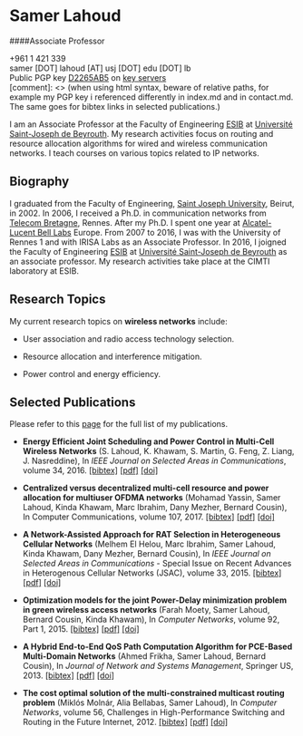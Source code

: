 # Samer Lahoud
####Associate Professor

<div class="container-fluid">
		<div class="well">
			<span class="fa fa-phone fa-fw"></span> +961 1 421 339<br>
			<span class="fa fa-envelope fa-fw"></span> samer [DOT] lahoud [AT] usj [DOT] edu [DOT] lb<br>
			<span class="fa fa-lock fa-fw"></span> Public PGP key <a href="img/D2265AB5.asc">D2265AB5</a> on <a href="https://pgp.mit.edu/pks/lookup?op=vindex&amp;search=0xFC496040D2265AB5">key servers</a>
		</div>
</div>
[comment]: <> (when using html syntax, beware of relative paths, for example my PGP key i referenced differently in index.md and in contact.md. The same goes for bibtex links in selected publications.)

I am an Associate Professor at the Faculty of Engineering [ESIB](https://fi.usj.edu.lb/) at [Université Saint-Joseph de Beyrouth](http://www.usj.edu.lb). My research activities focus on routing and resource allocation algorithms for wired and wireless communication networks. I teach courses on various topics related to IP networks.

## Biography

I graduated from the Faculty of Engineering, [Saint Joseph University](http://www.usj.edu.lb/), Beirut, in 2002. In 2006, I received a Ph.D. in communication networks from [Telecom Bretagne](http://www.telecom-bretagne.eu/), Rennes. After my Ph.D. I spent one year at [Alcatel-Lucent Bell Labs](http://goo.gl/HviCq) Europe. From 2007 to 2016, I was with the University of Rennes 1 and with IRISA Labs as an Associate Professor. In 2016, I joigned the Faculty of Engineering [ESIB](https://fi.usj.edu.lb/) at [Université Saint-Joseph de Beyrouth](http://www.usj.edu.lb) as an associate professor. My research activities take place at the CIMTI laboratory at ESIB.


## Research Topics

My current research topics on **wireless networks** include:

* User association and radio access technology selection.

* Resource allocation and interference mitigation.

* Power control and energy efficiency.

## Selected Publications

Please refer to this [page](./publications) for the full list of my publications.

* **Energy Efficient Joint Scheduling and Power Control in Multi-Cell Wireless Networks** (S. Lahoud, K. Khawam, S. Martin, G. Feng, Z. Liang, J. Nasreddine), In *IEEE Journal on Selected Areas in Communications*, volume 34, 2016. <a class="biburl" title="lahoud:2016kx" href="publications/bibtexbrowser.php?key=lahoud%3A2016kx&bib=Biblio-perso-globale-fr.bib">[bibtex]</a> <a href="http://samer.lahoud.fr/pub-pdf/jsac-16.pdf">[pdf]</a> <a href="http://dx.doi.org/10.1109/JSAC.2016.2611847">[doi]</a></span>

* **Centralized versus decentralized multi-cell resource and power allocation for multiuser OFDMA networks** (Mohamad Yassin, Samer Lahoud, Kinda Khawam, Marc Ibrahim, Dany Mezher, Bernard Cousin), In Computer Communications, volume 107, 2017. <a class="biburl" title="yassin:2017mz" href="publications/bibtexbrowser.php?key=yassin%3A2017mz&amp;bib=Biblio-perso-globale-fr.bib">[bibtex]</a> <a href="http://samer.lahoud.fr/pub-pdf/comcom-17.pdf">[pdf]</a> <a href="http://dx.doi.org/https://doi.org/10.1016/j.comcom.2017.04.002">[doi]</a>

* **A Network-Assisted Approach for RAT Selection in Heterogeneous Cellular Networks** (Melhem El Helou, Marc Ibrahim, Samer Lahoud, Kinda Khawam, Dany Mezher, Bernard Cousin), In *IEEE Journal on Selected Areas in Communications* - Special Issue on Recent Advances in Heterogenous Cellular Networks (JSAC), volume 33, 2015. <a class="biburl" title="el-helou:2015rz" href="publications/bibtexbrowser.php?key=el-helou%3A2015cr&bib=Biblio-perso-globale-fr.bib">[bibtex]</a> <a href="http://samer.lahoud.fr/pub-pdf/jsac-15.pdf">[pdf]</a> <a href="http://dx.doi.org/10.1109/JSAC.2015.2416987">[doi]</a></span>

* **Optimization models for the joint Power-Delay minimization problem in green wireless access networks** (Farah Moety, Samer Lahoud, Bernard Cousin, Kinda Khawam), In *Computer Networks*, volume 92, Part 1, 2015. <a class="biburl" title="moety:2015lq" href="publications/bibtexbrowser.php?key=moety%3A2015sj&bib=Biblio-perso-globale-fr.bib">[bibtex]</a>
<a href="http://samer.lahoud.fr/pub-pdf/comnet-15.pdf">[pdf]</a>
<a href="http://dx.doi.org/http://dx.doi.org/10.1016/j.comnet.2015.09.032">[doi]</a>

* **A Hybrid End-to-End QoS Path Computation Algorithm for PCE-Based Multi-Domain Networks** (Ahmed Frikha, Samer Lahoud, Bernard Cousin), In *Journal of Network and Systems Management*, Springer US, 2013. <a class="biburl" title="frikha:2013ax" href="publications/bibtexbrowser.php?key=frikha%3A2013lp&bib=Biblio-perso-globale-fr.bib">[bibtex]</a> <a href="http://samer.lahoud.fr/pub-pdf/jnsm-13.pdf">[pdf]</a> <a href="http://dx.doi.org/http://dx.doi.org/10.1007/s10922-013-9273-5">[doi]</a></span>

* **The cost optimal solution of the multi-constrained multicast routing problem** (Miklós Molnár, Alia Bellabas, Samer Lahoud), In *Computer Networks*, volume 56, Challenges in High-Performance Switching and Routing in the Future Internet, 2012. <a class="biburl" title="molnar:2012rt" href="publications/bibtexbrowser.php?key=molnar%3A2012iw&bib=Biblio-perso-globale-fr.bib">[bibtex]</a> <a href="http://samer.lahoud.fr/pub-pdf/comnet-12.pdf">[pdf]</a> <a href="http://dx.doi.org/http://dx.doi.org/10.1016/j.comnet.2012.04.020">[doi]</a></span>
